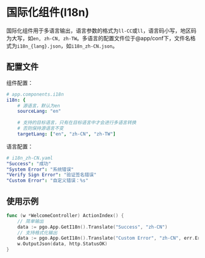# 国际化组件(I18n)

国际化组件用于多语言输出，语言参数的格式为`ll-CC`或`ll`，语言码小写，地区码为大写，如`en, zh-CN, zh-TW`。多语言的配置文件位于@app/conf下，文件名格式为`i18n_{lang}.json`，如`i18n_zh-CN.json`。

## 配置文件

组件配置：
```yaml
# app.components.i18n
i18n: {
    # 源语言，默认为en
    sourceLang: "en"
    
    # 支持的目标语言，只有在目标语言中才会进行多语言转换
    # 否则保持源语言不变
    targetLang: ["en", "zh-CN", "zh-TW"]
```

语言配置：
```yaml
# i18n_zh-CN.yaml
"Success": "成功"
"System Error": "系统错误"
"Verify Sign Error": "验证签名错误"
"Custom Error": "自定义错误：%s"
```

## 使用示例

```go
func (w *WelcomeController) ActionIndex() {
    // 简单输出
    data := pgo.App.GetI18n().Translate("Success", "zh-CN")
    // 支持格式化输出
    data := pgo.App.GetI18n().Translate("Custom Error", "zh-CN", err.Error())
    w.OutputJson(data, http.StatusOK)
}
```

